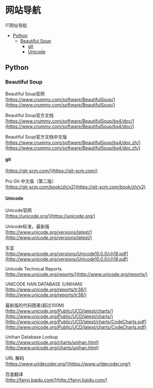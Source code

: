 # 网站导航
IT网址导航

* [Python](#python)
	* [Beautiful Soup](#beautiful-soup)
		* [git](#git)
		* [Unicode](#unicode)

## Python
### Beautiful Soup
Beautiful Soup官网  
[https://www.crummy.com/software/BeautifulSoup/](https://www.crummy.com/software/BeautifulSoup/)

Beautiful Soup官方文档  
[https://www.crummy.com/software/BeautifulSoup/bs4/doc/](https://www.crummy.com/software/BeautifulSoup/bs4/doc/)

Beautiful Soup官方文档中文版  
[https://www.crummy.com/software/BeautifulSoup/bs4/doc.zh/](https://www.crummy.com/software/BeautifulSoup/bs4/doc.zh/)

#### git
[https://git-scm.com/](https://git-scm.com/)

Pro Git 中文版（第二版）  
[https://git-scm.com/book/zh/v2](https://git-scm.com/book/zh/v2)

#### Unicode  
Unicode官网  
[https://unicode.org/](https://unicode.org/)

Unicode标准，最新版  
[http://www.unicode.org/versions/latest/](http://www.unicode.org/versions/latest/)

东亚  
[http://www.unicode.org/versions/Unicode10.0.0/ch18.pdf](http://www.unicode.org/versions/Unicode10.0.0/ch18.pdf)

Unicode Technical Reports  
[http://www.unicode.org/reports/](http://www.unicode.org/reports/)

UNICODE HAN DATABASE (UNIHAN)  
[http://www.unicode.org/reports/tr38/](http://www.unicode.org/reports/tr38/)

最新版的代码图表(超过100M)  
[http://www.unicode.org/Public/UCD/latest/charts/](http://www.unicode.org/Public/UCD/latest/charts/)  
[http://www.unicode.org/Public/UCD/latest/charts/CodeCharts.pdf](http://www.unicode.org/Public/UCD/latest/charts/CodeCharts.pdf)

Unihan Database Lookup  
[http://www.unicode.org/charts/unihan.html](http://www.unicode.org/charts/unihan.html)

URL 解码  
[https://www.urldecoder.org/](https://www.urldecoder.org/)

百度翻译  
[http://fanyi.baidu.com/](http://fanyi.baidu.com/)